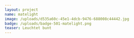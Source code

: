 ```yaml
---
layout: project
name: matelight
image: /uploads/d535a60c-45e1-4dcb-9476-688008c44442.jpg
badge: /uploads/badge-501-matelight.png
teaser: Leuchtet bunt
---
```


